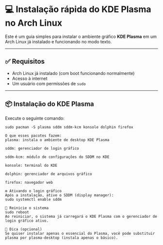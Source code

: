 # 💻 Instalação rápida do KDE Plasma no Arch Linux

Este é um guia simples para instalar o ambiente gráfico **KDE Plasma** em um Arch Linux já instalado e funcionando no modo texto.

---

## ✅ Requisitos

- Arch Linux já instalado (com boot funcionando normalmente)
- Acesso à internet
- Um usuário com permissões de `sudo`

---

## 📦 Instalação do KDE Plasma

Execute o seguinte comando:

```
sudo pacman -S plasma sddm sddm-kcm konsole dolphin firefox

O que esses pacotes fazem:
plasma: instala o ambiente de desktop KDE Plasma

sddm: gerenciador de login gráfico

sddm-kcm: módulo de configurações do SDDM no KDE

konsole: terminal do KDE

dolphin: gerenciador de arquivos gráfico

firefox: navegador web

⚙️ Ativando o login gráfico
Após a instalação, ative o SDDM (display manager):
sudo systemctl enable sddm

🔁 Reinicie o sistema
sudo reboot
Ao reiniciar, o sistema já carregará o KDE Plasma com o gerenciador de login gráfico ativo.

🧼 Dica (opcional)
Se quiser instalar apenas o essencial do Plasma, você pode substituir plasma por plasma-desktop (instala apenas o básico).

